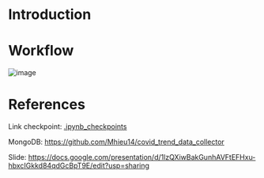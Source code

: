 
# Introduction

# Workflow
![image](https://github.com/user-attachments/assets/41a86124-154c-4c63-9ce5-78d37db47975)

# References
Link checkpoint:  [.ipynb_checkpoints](https://drive.google.com/drive/folders/1Ak-lcWIrj0KK3gRe-l1lJmktj6Q6Xxqy?fbclid=IwY2xjawHYWERleHRuA2FlbQIxMAABHecCuZU6eAVx1EvAYwqNXD-axvTTsw74kMJ4gq8Sp5xzlbrCNi48r2Tx6g_aem_b3HoSZ4u-i85YYPoaKfoWQ)

MongoDB: https://github.com/Mhieu14/covid_trend_data_collector

Slide: https://docs.google.com/presentation/d/1lzQXiwBakGunhAVFtEFHxu-hbxcIGkkd84qdGcBpT9E/edit?usp=sharing
